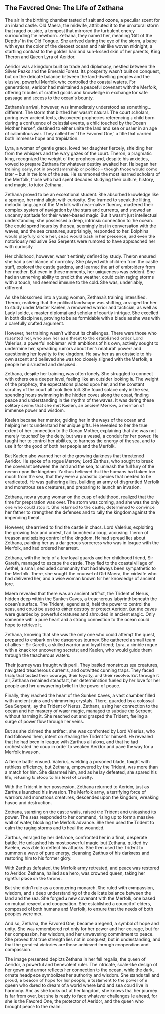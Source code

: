 ## The Favored One: The Life of Zethana

The air in the birthing chamber tasted of salt and ozone, a peculiar scent for an inland castle. Old Maera, the midwife, attributed it to the unnatural storm that raged outside, a tempest that mirrored the turbulent energy surrounding the newborn. Zethana, they named her, meaning ‘Gift of the Depths’ in the Old Tongue. She arrived during the eye of the storm, a babe with eyes the color of the deepest ocean and hair like woven midnight, a startling contrast to the golden hair and sun-kissed skin of her parents, King Theron and Queen Lyra of Aeridor. 

Aeridor was a kingdom built on trade and diplomacy, nestled between the Silver Peaks and the Emerald Forest.  Its prosperity wasn’t built on conquest, but on the delicate balance between the land-dwelling peoples and the elusive, powerful Merfolk who controlled the coastal waters. For generations, Aeridor had maintained a peaceful covenant with the Merfolk, offering tributes of crafted goods and knowledge in exchange for safe passage and access to the ocean's bounty. 

Zethana’s arrival, however, was immediately understood as something…different.  The storm that birthed her wasn’t natural.  The court scholars, poring over ancient texts, discovered prophecies referencing a child born during a confluence of celestial events, a child touched by the Ocean Mother herself, destined to either unite the land and sea or usher in an age of calamitous war.  They called her ‘The Favored One,’ a title that carried both immense hope and trepidation. 

Lyra, a woman of gentle grace, loved her daughter fiercely, shielding her from the whispers and the wary gazes of the court. Theron, a pragmatic king, recognized the weight of the prophecy and, despite his anxieties, vowed to prepare Zethana for whatever destiny awaited her. He began her training early, not in swordsmanship or politics – though those would come later – but in the lore of the sea. He summoned the most learned scholars of the Merfolk, those who had spent decades studying their culture, history, and magic, to tutor Zethana. 

Zethana proved to be an exceptional student. She absorbed knowledge like a sponge, her mind alight with curiosity. She learned to speak the lilting, melodic language of the Merfolk with near-native fluency, mastered their complex system of navigation by the stars and currents, and showed an uncanny aptitude for their water-based magic.  But it wasn’t just intellectual understanding; she possessed a deep, intrinsic connection to the ocean.  She could spend hours by the sea, seemingly lost in conversation with the waves, and the sea creatures, surprisingly, responded to her.  Dolphins would playfully circle her, seals would bask in her presence, and even the notoriously reclusive Sea Serpents were rumored to have approached her with curiosity. 

Her childhood, however, wasn't entirely defined by study. Theron ensured she had a semblance of normalcy.  She played with children from the castle staff, explored the castle gardens, and learned the art of embroidery from her mother.  But even in these moments, her uniqueness was evident.  She had an unnerving ability to predict the weather, could calm raging storms with a touch, and seemed immune to the cold.  She was, undeniably, different.

As she blossomed into a young woman, Zethana’s training intensified. Theron, realizing that the political landscape was shifting, arranged for her to study under Master Kaelen, a renowned warrior and tactician, as well as Lady Isolde, a master diplomat and scholar of courtly intrigue.  She excelled in both disciplines, proving to be as formidable with a blade as she was with a carefully crafted argument. 

However, her training wasn’t without its challenges.  There were those who resented her, who saw her as a threat to the established order.  Lord Valerius, a powerful nobleman with ambitions of his own, actively sought to undermine her, spreading rumors about her ‘unnatural’ powers and questioning her loyalty to the kingdom.  He saw her as an obstacle to his own ascent and believed she was too closely aligned with the Merfolk, a people he distrusted and despised. 

Zethana, despite her training, was often lonely. She struggled to connect with others on a deeper level, feeling like an outsider looking in. The weight of the prophecy, the expectations placed upon her, and the constant scrutiny of the court all took their toll.  She found solace only in the sea, spending hours swimming in the hidden coves along the coast, finding peace and understanding in the rhythm of the waves.  It was during these solitary swims that she met Kaelen, an ancient Merrow, a merman of immense power and wisdom. 

Kaelen became her mentor, guiding her in the ways of the ocean and helping her to understand her unique gifts. He revealed to her the true extent of her connection to the Ocean Mother, explaining that she was not merely ‘touched’ by the deity, but was a vessel, a conduit for her power.  He taught her to control her abilities, to harness the energy of the sea, and to use it for the good of both her people and the Merfolk. 

But Kaelen also warned her of the growing darkness that threatened Aeridor.  He spoke of a rogue Merrow, Lord Zarthus, who sought to break the covenant between the land and the sea, to unleash the full fury of the ocean upon the kingdom. Zarthus believed that the humans had taken too much from the sea, that they were a parasitic species that needed to be eradicated.  He was gathering allies, building an army of disgruntled Merfolk and monstrous sea creatures, and preparing to launch an invasion. 

Zethana, now a young woman on the cusp of adulthood, realized that the time for preparation was over.  The storm was coming, and she was the only one who could stop it.  She returned to the castle, determined to convince her father to strengthen the defenses and to rally the kingdom against the impending threat. 

However, she arrived to find the castle in chaos.  Lord Valerius, exploiting the growing fear and unrest, had launched a coup, accusing Theron of treason and seizing control of the kingdom. He had spread lies about Zethana, painting her as a dangerous sorceress who was in league with the Merfolk, and had ordered her arrest. 

Zethana, with the help of a few loyal guards and her childhood friend, Sir Gareth, managed to escape the castle. They fled to the coastal village of Aethel, a small, secluded community that had always been sympathetic to the Merfolk.  There, she sought the counsel of Old Maera, the midwife who had delivered her, and a wise woman known for her knowledge of ancient lore. 

Maera revealed that there was an ancient artifact, the Trident of Nerus, hidden deep within the Sunken Caves, a treacherous labyrinth beneath the ocean’s surface. The Trident, legend said, held the power to control the seas, and could be used to either destroy or protect Aeridor.  But the caves were guarded by powerful creatures and shrouded in ancient magic.  Only someone with a pure heart and a strong connection to the ocean could hope to retrieve it.

Zethana, knowing that she was the only one who could attempt the quest, prepared to embark on the dangerous journey.  She gathered a small team of allies – Sir Gareth, a skilled warrior and loyal friend; Lyra, a nimble rogue with a knack for uncovering secrets; and Kaelen, who would guide them through the treacherous waters. 

Their journey was fraught with peril. They battled monstrous sea creatures, navigated treacherous currents, and outwitted cunning traps. They faced trials that tested their courage, their loyalty, and their resolve. But through it all, Zethana remained steadfast, her determination fueled by her love for her people and her unwavering belief in the power of peace.

Finally, they reached the heart of the Sunken Caves, a vast chamber filled with ancient ruins and shimmering crystals. There, guarded by a colossal Sea Serpent, lay the Trident of Nerus.  Zethana, using her connection to the ocean and her mastery of water magic, managed to subdue the Serpent without harming it. She reached out and grasped the Trident, feeling a surge of power flow through her veins.

But as she claimed the artifact, she was confronted by Lord Valerius, who had followed them, intent on stealing the Trident for himself. He revealed that he had been in league with Zarthus all along, and that he had orchestrated the coup in order to weaken Aeridor and pave the way for a Merfolk invasion.

A fierce battle ensued. Valerius, wielding a poisoned blade, fought with ruthless efficiency, but Zethana, empowered by the Trident, was more than a match for him. She disarmed him, and as he lay defeated, she spared his life, refusing to stoop to his level of cruelty.

With the Trident in her possession, Zethana returned to Aeridor, just as Zarthus launched his invasion. The Merfolk army, a terrifying force of warriors and monstrous creatures, descended upon the kingdom, wreaking havoc and destruction. 

Zethana, standing on the castle walls, raised the Trident and unleashed its power. The seas responded to her command, rising up to form a massive wall of water, blocking the Merfolk advance. She then used the Trident to calm the raging storms and to heal the wounded.

Zarthus, enraged by her defiance, confronted her in a final, desperate battle. He unleashed his most powerful magic, but Zethana, guided by Kaelen, was able to deflect his attacks. She then used the Trident to summon a wave of pure energy, cleansing Zarthus of his darkness and restoring him to his former glory.

With Zarthus defeated, the Merfolk army retreated, and peace was restored to Aeridor. Zethana, hailed as a hero, was crowned queen, taking her rightful place on the throne. 

But she didn't rule as a conquering monarch. She ruled with compassion, wisdom, and a deep understanding of the delicate balance between the land and the sea. She forged a new covenant with the Merfolk, one based on mutual respect and cooperation. She established a council of elders, composed of both humans and Merfolk, to ensure that the needs of both peoples were met. 

And so, Zethana, the Favored One, became a legend, a symbol of hope and unity. She was remembered not only for her power and her courage, but for her compassion, her wisdom, and her unwavering commitment to peace. She proved that true strength lies not in conquest, but in understanding, and that the greatest victories are those achieved through cooperation and compassion.

The image presented depicts Zethana in her full regalia, the queen of Aeridor, a powerful and benevolent ruler. The intricate, scale-like design of her gown and armor reflects her connection to the ocean, while the dark, ornate headpiece symbolizes her authority and wisdom. She stands tall and proud, a beacon of hope for her people, a testament to the power of a queen who dared to dream of a world where land and sea could live in harmony. And as she looks out at her kingdom, she knows that her journey is far from over, but she is ready to face whatever challenges lie ahead, for she is the Favored One, the protector of Aeridor, and the queen who brought peace to the realm.

